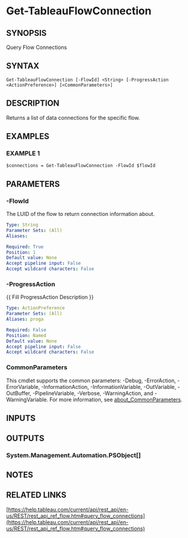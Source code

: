 # Get-TableauFlowConnection

## SYNOPSIS
Query Flow Connections

## SYNTAX

```
Get-TableauFlowConnection [-FlowId] <String> [-ProgressAction <ActionPreference>] [<CommonParameters>]
```

## DESCRIPTION
Returns a list of data connections for the specific flow.

## EXAMPLES

### EXAMPLE 1
```
$connections = Get-TableauFlowConnection -FlowId $flowId
```

## PARAMETERS

### -FlowId
The LUID of the flow to return connection information about.

```yaml
Type: String
Parameter Sets: (All)
Aliases:

Required: True
Position: 1
Default value: None
Accept pipeline input: False
Accept wildcard characters: False
```

### -ProgressAction
{{ Fill ProgressAction Description }}

```yaml
Type: ActionPreference
Parameter Sets: (All)
Aliases: proga

Required: False
Position: Named
Default value: None
Accept pipeline input: False
Accept wildcard characters: False
```

### CommonParameters
This cmdlet supports the common parameters: -Debug, -ErrorAction, -ErrorVariable, -InformationAction, -InformationVariable, -OutVariable, -OutBuffer, -PipelineVariable, -Verbose, -WarningAction, and -WarningVariable. For more information, see [about_CommonParameters](http://go.microsoft.com/fwlink/?LinkID=113216).

## INPUTS

## OUTPUTS

### System.Management.Automation.PSObject[]
## NOTES

## RELATED LINKS

[https://help.tableau.com/current/api/rest_api/en-us/REST/rest_api_ref_flow.htm#query_flow_connections](https://help.tableau.com/current/api/rest_api/en-us/REST/rest_api_ref_flow.htm#query_flow_connections)

